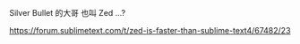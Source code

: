 
Silver Bullet 的大哥 也叫 Zed ...? 

https://forum.sublimetext.com/t/zed-is-faster-than-sublime-text4/67482/23

